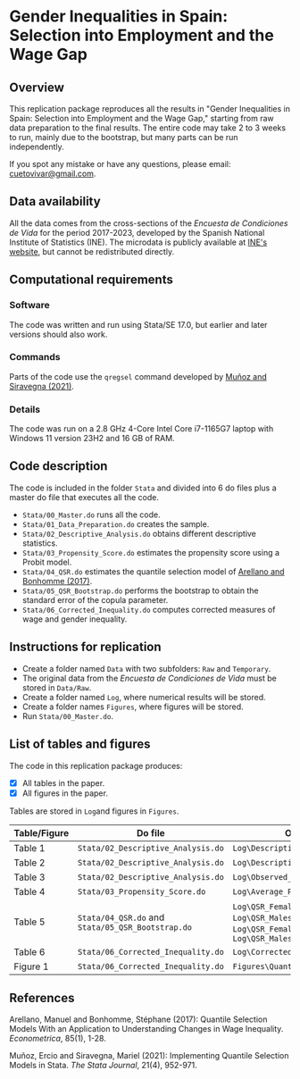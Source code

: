 # Gender Inequalities in Spain: Selection into Employment and the Wage Gap

Overview
--------

This replication package reproduces all the results in "Gender Inequalities in Spain: Selection into Employment and the Wage Gap," starting from raw data preparation to the final results. The entire code may take 2 to 3 weeks to run, mainly due to the bootstrap, but many parts can be run independently.

If you spot any mistake or have any questions, please email: cuetovivar@gmail.com.

Data availability
-----------------

All the data comes from the cross-sections of the _Encuesta de Condiciones de Vida_ for the period 2017-2023, developed by the Spanish National Institute of Statistics (INE). The microdata is publicly available at [INE's website](https://www.ine.es/dyngs/INEbase/es/operacion.htm?c=Estadistica_C&cid=1254736176807&menu=resultados&idp=1254735976608#_tabs-1254736195153), but cannot be redistributed directly.

Computational requirements
---------------------------

### Software

The code was written and run using Stata/SE 17.0, but earlier and later versions should also work.

### Commands

Parts of the code use the `qregsel` command developed by [Muñoz and Siravegna (2021)](https://journals.sagepub.com/doi/10.1177/1536867X211063148).

### Details

The code was run on a 2.8 GHz 4-Core Intel Core i7-1165G7 laptop with Windows 11 version 23H2 and 16 GB of RAM.

Code description
----------------

The code is included in the folder `Stata` and divided into 6 do files plus a master do file that executes all the code.

- `Stata/00_Master.do` runs all the code.
- `Stata/01_Data_Preparation.do` creates the sample.
- `Stata/02_Descriptive_Analysis.do` obtains different descriptive statistics.
- `Stata/03_Propensity_Score.do` estimates the propensity score using a Probit model.
- `Stata/04_QSR.do` estimates the quantile selection model of [Arellano and Bonhomme (2017)](https://onlinelibrary.wiley.com/doi/abs/10.3982/ECTA14030).
- `Stata/05_QSR_Bootstrap.do` performs the bootstrap to obtain the standard error of the copula parameter.
- `Stata/06_Corrected_Inequality.do` computes corrected measures of wage and gender inequality.

Instructions for replication
----------------------------

- Create a folder named `Data` with two subfolders: `Raw` and `Temporary`.
- The original data from the _Encuesta de Condiciones de Vida_ must be stored in `Data/Raw`.
- Create a folder named `Log`, where numerical results will be stored.
- Create a folder names `Figures`, where figures will be stored.
- Run `Stata/00_Master.do`.

List of tables and figures
--------------------------

The code in this replication package produces:

- [x] All tables in the paper.
- [x] All figures in the paper.

Tables are stored in `Log`and figures in `Figures`.

| Table/Figure | Do file | Output file |
|---|---|---|
| Table 1 | `Stata/02_Descriptive_Analysis.do` | `Log\Descriptive_Statistics.log` |
| Table 2 | `Stata/02_Descriptive_Analysis.do` | `Log\Descriptive_Statistics.log` |
| Table 3 | `Stata/02_Descriptive_Analysis.do` | `Log\Observed_Wage_Gap.log` |
| Table 4 | `Stata/03_Propensity_Score.do` | `Log\Average_Propensity_Score.log` |
| Table 5 | `Stata/04_QSR.do` and `Stata/05_QSR_Bootstrap.do` | `Log\QSR_Females_'year'.log`, `Log\QSR_Males_'year'.log`, `Log\QSR_Females_Bootstrap.log` and `Log\QSR_Males_Bootstrap.log` |
| Table 6 | `Stata/06_Corrected_Inequality.do` | `Log\Corrected_Wage_Inequality.log` |
| Figure 1 | `Stata/06_Corrected_Inequality.do` | `Figures\Quantile_'q'th.png` |

References
-----------------

Arellano, Manuel and Bonhomme, Stéphane (2017): Quantile Selection Models With an Application to Understanding Changes in Wage Inequality. _Econometrica_, 85(1), 1-28.

Muñoz, Ercio and Siravegna, Mariel (2021): Implementing Quantile Selection Models in Stata. _The Stata Journal_, 21(4), 952-971.
